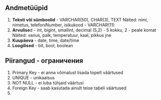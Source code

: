 ## Andmetüüpid 
1. **Teksti või sümboolid** - VARCHAR(50), CHAR(3), TEXT
Näited: nimi, nimetus, telefoniNumber, isikukood - VARCHAR(11)
2.  **Arvulise**d - int, bigint, smallint, decimal (5,2) - 5 kokku, 2 - peale komat
Näited: vanus, palk, temperatuur, kaal, pikkus jne
3.  **Kuupäeva** - date, time, date/time
4.  **Loogilised** - bit, bool, boolean



## Piirangud - ограничения
1. Primary Key - ei anna võimalust lisada topelt väärtused
2. UNIQUE - unikaalsus
3. NOT NULL - ei luba tühjaid väärtusi
4. Foreign Key - saab kasutada ainult teise tabeli väärtused
5. 
